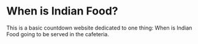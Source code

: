 # When is Indian Food?

This is a basic countdown website dedicated to one thing: When is Indian Food going to be served in the cafeteria.